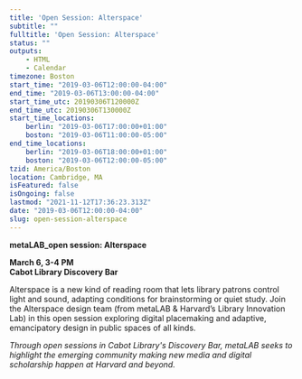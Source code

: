 ```yaml
---
title: 'Open Session: Alterspace'
subtitle: ""
fulltitle: 'Open Session: Alterspace'
status: ""
outputs:
    - HTML
    - Calendar
timezone: Boston
start_time: "2019-03-06T12:00:00-04:00"
end_time: "2019-03-06T13:00:00-04:00"
start_time_utc: 20190306T120000Z
end_time_utc: 20190306T130000Z
start_time_locations:
    berlin: "2019-03-06T17:00:00+01:00"
    boston: "2019-03-06T11:00:00-05:00"
end_time_locations:
    berlin: "2019-03-06T18:00:00+01:00"
    boston: "2019-03-06T12:00:00-05:00"
tzid: America/Boston
location: Cambridge, MA
isFeatured: false
isOngoing: false
lastmod: "2021-11-12T17:36:23.313Z"
date: "2019-03-06T12:00:00-04:00"
slug: open-session-alterspace
---
```

**metaLAB_open session: Alterspace**

**March 6, 3-4 PM<br />
Cabot Library Discovery Bar**

Alterspace is a new kind of reading room that lets library patrons control light and sound, adapting conditions for brainstorming or quiet study. Join the Alterspace design team (from metaLAB & Harvard’s Library Innovation Lab) in this open session exploring digital placemaking and adaptive, emancipatory design in public spaces of all kinds.

*Through open sessions in Cabot Library's Discovery Bar, metaLAB seeks to highlight the emerging community making new media and digital scholarship happen at Harvard and beyond.*